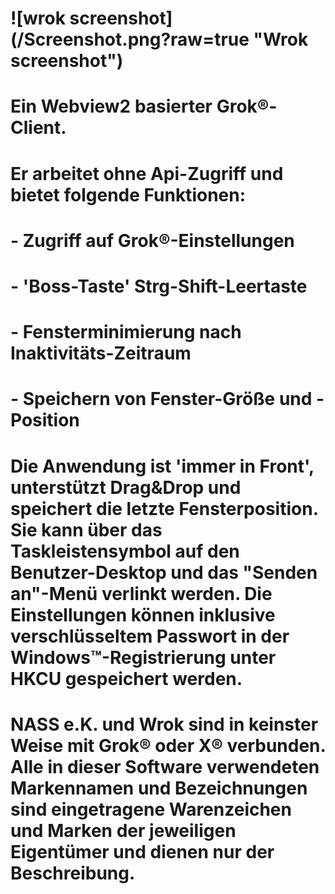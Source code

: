 # !\[wrok screenshot](/Screenshot.png?raw=true "Wrok screenshot")

# 

# Ein Webview2 basierter Grok®-Client.

# 

# Er arbeitet ohne Api-Zugriff und bietet folgende Funktionen:

# \- Zugriff auf Grok®-Einstellungen

# \- 'Boss-Taste' Strg-Shift-Leertaste

# \- Fensterminimierung nach Inaktivitäts-Zeitraum

# \- Speichern von Fenster-Größe und -Position

# 

# Die Anwendung ist 'immer in Front', unterstützt Drag\&Drop und speichert die letzte Fensterposition. Sie kann über das Taskleistensymbol auf den Benutzer-Desktop und das "Senden an"-Menü verlinkt werden. Die Einstellungen können inklusive verschlüsseltem Passwort in der Windows™-Registrierung unter HKCU gespeichert werden.

# 

# NASS e.K. und Wrok sind in keinster Weise mit Grok® oder X® verbunden. Alle in dieser Software verwendeten Markennamen und Bezeichnungen sind eingetragene Warenzeichen und Marken der jeweiligen Eigentümer und dienen nur der Beschreibung.

# 


